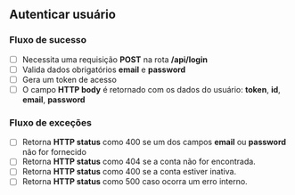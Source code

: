 ## Autenticar usuário

### Fluxo de sucesso

 - [ ] Necessita uma requisição **POST** na rota **/api/login**
 - [ ] Valida dados obrigatórios **email** e **password**
 - [ ] Gera um token de acesso
 - [ ] O campo **HTTP body** é retornado com os dados do usuário: **token**, **id**, **email**, **password**

### Fluxo de exceções

 - [ ] Retorna **HTTP status** como 400 se um dos campos **email** ou **password** não for fornecido
 - [ ] Retorna **HTTP status** como 404 se a conta não for encontrada.
 - [ ] Retorna **HTTP status** como 400 se a conta estiver inativa.
 - [ ] Retorna **HTTP status** como 500 caso ocorra um erro interno.
